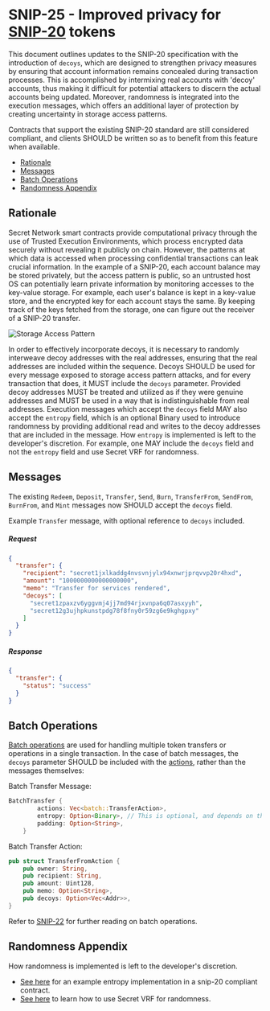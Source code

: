 # SNIP-25 - Improved privacy for [SNIP-20](/SNIP-20.md) tokens

This document outlines updates to the SNIP-20 specification with the introduction of `decoys`, which are designed to strengthen privacy measures by ensuring that account information remains concealed during transaction processes. This is accomplished by intermixing real accounts with 'decoy' accounts, thus making it difficult for potential attackers to discern the actual accounts being updated. Moreover, randomness is integrated into the execution messages, which offers an additional layer of protection by creating uncertainty in storage access patterns.

Contracts that support the existing SNIP-20 standard are still considered
compliant, and clients SHOULD be written so as to benefit from this feature
when available.

- [Rationale](#rationale)
- [Messages](#messages)
- [Batch Operations](#batch-operations)
- [Randomness Appendix](#randomness-appendix)

## Rationale

Secret Network smart contracts provide computational privacy through the use of Trusted Execution Environments, which process encrypted data securely without revealing it publicly on chain. However, the patterns at which data is accessed when processing confidential transactions can leak crucial information. In the example of a SNIP-20, each account balance may be stored privately, but the access pattern is public, so an untrusted host OS can potentially learn private information by monitoring accesses to the key-value storage. For example, each user's balance is kept in a key-value store, and the encrypted key for each account stays the same. By keeping track of the keys fetched from the storage, one can figure out the receiver of a SNIP-20 transfer.

![Storage Access Pattern](https://i.ibb.co/N1JsQrC/storage-access-pattern.png)

In order to effectively incorporate decoys, it is necessary to randomly interweave decoy addresses with the real addresses, ensuring that the real addresses are included within the sequence. Decoys SHOULD be used for every message exposed to storage access pattern attacks, and for every transaction that does, it MUST include the `decoys` parameter. Provided decoy addresses MUST be treated and utilized as if they were genuine addresses and MUST be used in a way that is indistinguishable from real addresses. Execution messages which accept the `decoys` field MAY also accept the `entropy` field, which is an optional Binary used to introduce randomness by providing additional read and writes to the decoy addresses that are included in the message. How `entropy` is implemented is left to the developer's discretion. For example, one MAY include the `decoys` field and not the `entropy` field and use Secret VRF for randomness.

## Messages

The existing `Redeem`, `Deposit`, `Transfer`, `Send`, `Burn`, `TransferFrom`, `SendFrom`, `BurnFrom`, and `Mint` messages now SHOULD accept the `decoys` field.

Example `Transfer` message, with optional reference to `decoys` included.

##### Request

```json
{
  "transfer": {
    "recipient": "secret1jxlkaddg4nvsvnjylx94xnwrjprqvvp20r4hxd",
    "amount": "1000000000000000000",
    "memo": "Transfer for services rendered",
    "decoys": [
      "secret1zpaxzv6yggvmj4jj7md94rjxvnpa6q07asxyyh",
      "secret12g3ujhpkunstpdg78f8fny0r59zg6e9kghgpxy"
    ]
  }
}
```

##### Response

```json
{
  "transfer": {
    "status": "success"
  }
}
```

## Batch Operations

[Batch operations](./SNIP-22.md) are used for handling multiple token transfers or operations in a single transaction. In the case of batch messages, the `decoys` parameter SHOULD be included with the [actions](https://github.com/scrtlabs/snip20-reference-impl/blob/ea9fb0cd76f3e0d48e86b4d02a3990f2f4a84d00/src/batch.rs#LL34C1-L40C2), rather than the messages themselves:

Batch Transfer Message:

```rust
BatchTransfer {
        actions: Vec<batch::TransferAction>,
        entropy: Option<Binary>, // This is optional, and depends on the randomness implementation
        padding: Option<String>,
    }
```

Batch Transfer Action:

```rust
pub struct TransferFromAction {
    pub owner: String,
    pub recipient: String,
    pub amount: Uint128,
    pub memo: Option<String>,
    pub decoys: Option<Vec<Addr>>,
}
```

Refer to [SNIP-22](./SNIP-22.md) for further reading on batch operations.

## Randomness Appendix

How randomness is implemented is left to the developer's discretion.

- [See here](https://github.com/scrtlabs/snip20-reference-impl/blob/ea9fb0cd76f3e0d48e86b4d02a3990f2f4a84d00/src/state.rs#L136) for an example entropy implementation in a snip-20 compliant contract.
- [See here](https://docs.scrt.network/secret-network-documentation/development/development-concepts/randomness-api/native-on-chain-randomness) to learn how to use Secret VRF for randomness.
